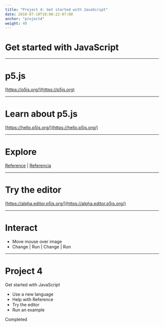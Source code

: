 ```yaml
---
title: "Project 4: Get started with JavaScript"
date: 2018-07-10T18:08:22-07:00
anchor: "project4"
weight: 40
---
```


#  Get started with JavaScript

---

# p5.js

[https://p5js.org/](https://p5js.org)

---

# Learn about p5.js

[https://hello.p5js.org/](https://hello.p5js.org/)

---

# Explore

[Reference](https://p5js.org/reference/) | [Referencia](https://p5js.org/es/reference/)

---

# Try the editor

[https://alpha.editor.p5js.org/](https://alpha.editor.p5js.org/)

---

# Interact

- Move mouse over image
- Change | Run | Change | Run

---

# Project 4

Get started with JavaScript

- Use a new language
- Help with Reference
- Try the editor
- Run an example

Completed

